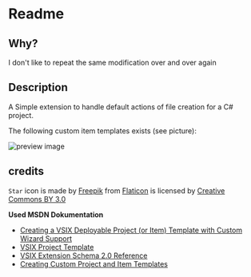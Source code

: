 # Readme

## Why?
I don't like to repeat the same modification over and over again

## Description
A Simple extension to handle default actions of file creation for a C# project.

The following custom item templates exists (see picture):

![preview image](https://raw.githubusercontent.com/bqstony/CSharpItemTemplates/master/CSharpItemTemplates/PreviewCSharpItemTemplates.png)

## credits
`Star` icon is made by [Freepik](http://www.freepik.com) from [Flaticon](https://www.flaticon.com/) is licensed by [Creative Commons BY 3.0](http://creativecommons.org/licenses/by/3.0/) 

**Used MSDN Dokumentation**
- [Creating a VSIX Deployable Project (or Item) Template with Custom Wizard Support](https://blogs.msdn.microsoft.com/vsx/2014/06/10/creating-a-vsix-deployable-project-or-item-template-with-custom-wizard-support/)
- [VSIX Project Template](https://docs.microsoft.com/en-us/visualstudio/extensibility/vsix-project-template)
- [VSIX Extension Schema 2.0 Reference](https://docs.microsoft.com/en-us/visualstudio/extensibility/vsix-extension-schema-2-0-reference)
- [Creating Custom Project and Item Templates](https://docs.microsoft.com/en-us/visualstudio/extensibility/creating-custom-project-and-item-templates)

